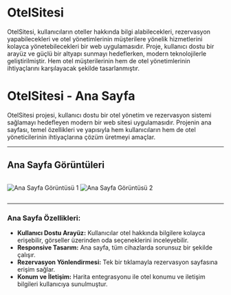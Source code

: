 # OtelSitesi
OtelSitesi, kullanıcıların oteller hakkında bilgi alabilecekleri, rezervasyon yapabilecekleri ve otel yönetimlerinin müşterilere yönelik hizmetlerini kolayca yönetebilecekleri bir web uygulamasıdır. Proje, kullanıcı dostu bir arayüz ve güçlü bir altyapı sunmayı hedeflerken, modern teknolojilerle geliştirilmiştir. Hem otel müşterilerinin hem de otel yönetimlerinin ihtiyaçlarını karşılayacak şekilde tasarlanmıştır.
# OtelSitesi - Ana Sayfa

OtelSitesi projesi, kullanıcı dostu bir otel yönetim ve rezervasyon sistemi sağlamayı hedefleyen modern bir web sitesi uygulamasıdır. Projenin ana sayfası, temel özellikleri ve yapısıyla hem kullanıcıların hem de otel yöneticilerinin ihtiyaçlarına çözüm üretmeyi amaçlar.

---

## Ana Sayfa Görüntüleri

<div style="display: flex; justify-content: space-between;">

![Ana Sayfa Görüntüsü 1](./screenshots/AnaSayfa1.png)
![Ana Sayfa Görüntüsü 2](./screenshots/AnaSayfa2.png)

</div>

---

### Ana Sayfa Özellikleri:
- **Kullanıcı Dostu Arayüz:** Kullanıcılar otel hakkında bilgilere kolayca erişebilir, görseller üzerinden oda seçeneklerini inceleyebilir.
- **Responsive Tasarım:** Ana sayfa, tüm cihazlarda sorunsuz bir şekilde çalışır.
- **Rezervasyon Yönlendirmesi:** Tek bir tıklamayla rezervasyon sayfasına erişim sağlar.
- **Konum ve İletişim:** Harita entegrasyonu ile otel konumu ve iletişim bilgileri kullanıcıya sunulmuştur.
